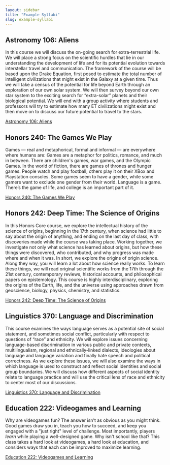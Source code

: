 ```yaml
---
layout: sidebar
title: "Example Syllabi"
slug: example-syllabi
---
```


## Astronomy 106: Aliens

In this course we will discuss the on-going search for extra-terrestrial life. We will place a strong focus on the scientific hurdles that lie in our understanding the development of life and for its potential evolution towards interstellar travel and communication. The framework of the course will be based upon the Drake Equation, first posed to estimate the total number of intelligent civilizations that might exist in the Galaxy at a given time. Thus we will take a census of the potential for life beyond Earth through an exploration of our own solar system. We will then survey beyond our own star system to the exciting search for “extra-solar” planets and their biological potential. We will end with a group activity where students and professors will try to estimate how many ET civilizations might exist and then move on to discuss our future potential to travel to the stars.

<a href="/docs/ASTRO106_Syllabus.pdf" target="_blank"><i class="fa fa-file-pdf-o"></i> Astronomy 106: Aliens</a>

## Honors 240: The Games We Play

Games — real and metaphorical, formal and informal — are everywhere where humans are: Games are a metaphor for politics, romance, and much in between. There are children's games, war games, and the Olympic Games. In the world of fiction, there are games of thrones and hunger games. People watch and play football; others play it on their XBox and Playstation consoles. Some games seem to have a gender, while some gamers want to exclude one gender from their world. Language is a game. There’s the game of life, and college is an important part of it.

<a href="/docs/HON240_Syllabus.pdf" target="_blank"><i class="fa fa-file-pdf-o"></i> Honors 240: The Games We Play</a>

## Honors 242: Deep Time: The Science of Origins

In this Honors Core course, we explore the intellectual history of the science of origins, beginning in the 17th century, when science had little to say about the origin of anything, and ending on the last day of class, with discoveries made while the course was taking place. Working together, we investigate not only what science has learned about origins, but how these things were discovered, who contributed, and why progress was made where and when it was. In short, we explore the origins of origin science. Along they way, you will learn a lot about how science really works. To learn these things, we will read original scientific works from the 17th through the 21st century, contemporary reviews, historical accounts, and philosophical papers on epistemology. This course is highly interdisciplinary, exploring the origins of the Earth, life, and the universe using approaches drawn from geoscience, biology, physics, chemistry, and statistics.


<a href="/docs/HON242_Syllabus.pdf" target="_blank"><i class="fa fa-file-pdf-o"></i> Honors 242: Deep Time: The Science of Origins</a>

## Linguistics 370: Language and Discrimination

This course examines the ways language serves as a potential site of social statement, and sometimes social conflict, particularly with respect to questions of “race” and ethnicity. We will explore issues concerning language-based discrimination in various public and private contexts, multilingualism, regional and ethnically-linked dialects, ideologies about language and language variation and finally hate speech and political correctness. As we explore these issues, we will also examine the ways in which language is used to construct and reflect social identities and social group boundaries. We will discuss how different aspects of social identity relate to language practice and will use the critical lens of race and ethnicity to center most of our discussions.

<a href="/docs/LING370_Syllabus.pdf" target="_blank"><i class="fa fa-file-pdf-o"></i> Linguistics 370: Language and Discrimination</a>

## Education 222: Videogames and Learning

Why are videogames fun? The answer isn't as obvious as you might think. Good games draw you in, teach you how to succeed, and keep you engaged with a "just right" level of challenge. Most importantly, players *learn* while playing a well-designed game. Why isn't school like that? This class takes a hard look at videogames, a hard look at education, and considers ways that each can be improved to maximize learning.

<a href="/docs/EDUC222_Syllabus.pdf" target="_blank"><i class="fa fa-file-pdf-o"></i> Education 222: Videogames and Learning</a>
